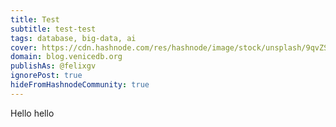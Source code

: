 ```yaml
---
title: Test
subtitle: test-test
tags: database, big-data, ai
cover: https://cdn.hashnode.com/res/hashnode/image/stock/unsplash/9qvZSH_NOQs/upload/382ec8c65497539bec65bf51688f5346.jpeg?w=1600&h=840&fit=crop&crop=entropy&auto=compress,format&format=webp
domain: blog.venicedb.org
publishAs: @felixgv 
ignorePost: true
hideFromHashnodeCommunity: true
---
```


Hello hello
